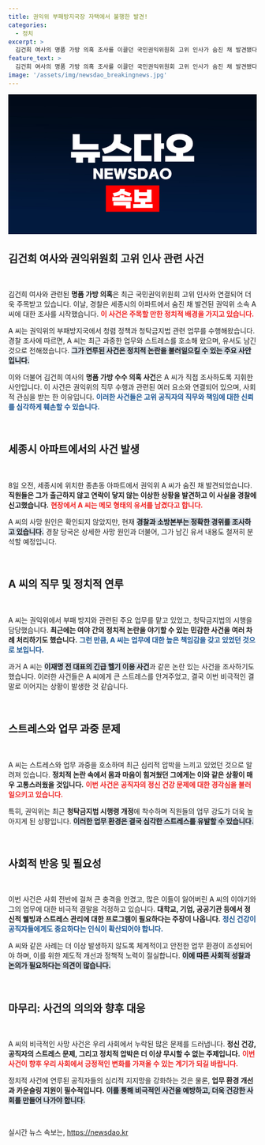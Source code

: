 ```yaml
---
title: 권익위 부패방지국장 자택에서 불행한 발견!
categories:
  - 정치
excerpt: >
  김건희 여사의 명품 가방 의혹 조사를 이끌던 국민권익위원회 고위 인사가 숨진 채 발견됐다. 최근 업무 과중과 스트레스를 호소했던 그는 메모 형태의 유서를 남겼다. 경찰은 경위를 조사 중이다. 이 사건의 파장은 어디까지 이어질까?
feature_text: >
  김건희 여사의 명품 가방 의혹 조사를 이끌던 국민권익위원회 고위 인사가 숨진 채 발견됐다. 최근 업무 과중과 스트레스를 호소했던 그는 메모 형태의 유서를 남겼다. 경찰은 경위를 조사 중이다. 이 사건의 파장은 어디까지 이어질까?
image: '/assets/img/newsdao_breakingnews.jpg'
---
```


<p><img src="/assets/img/newsdao_breakingnews.jpg" alt="pcversion 속보" /></p>

<h2 data-ke-size="size26">김건희 여사와 권익위원회 고위 인사 관련 사건</h2>

<p data-ke-size="size16">&nbsp;</p>

<p>김건희 여사와 관련된 <b>명품 가방 의혹</b>은 최근 국민권익위원회 고위 인사와 연결되어 더욱 주목받고 있습니다. 이날, 경찰은 세종시의 아파트에서 숨진 채 발견된 권익위 소속 A 씨에 대한 조사를 시작했습니다. <b><span style="color: #ee2323;">이 사건은 주목할 만한 정치적 배경을 가지고 있습니다.</span></b> </p>

<p>A 씨는 권익위의 부패방지국에서 청렴 정책과 청탁금지법 관련 업무를 수행해왔습니다. 경찰 조사에 따르면, A 씨는 최근 과중한 업무와 스트레스를 호소해 왔으며, 유서도 남긴 것으로 전해졌습니다. <b><span style="background-color: #21538527;">그가 연루된 사건은 정치적 논란을 불러일으킬 수 있는 주요 사안입니다.</span></b> </p>

<p>이와 더불어 김건희 여사의 <b>명품 가방 수수 의혹 사건</b>은 A 씨가 직접 조사하도록 지휘한 사안입니다. 이 사건은 권익위의 직무 수행과 관련된 여러 요소와 연결되어 있으며, 사회적 관심을 받는 한 이유입니다. <b><span style="color: #1a5490;">이러한 사건들은 고위 공직자의 직무와 책임에 대한 신뢰를 심각하게 훼손할 수 있습니다.</span></b></p>

<p data-ke-size="size16">&nbsp;</p>

<h2 data-ke-size="size26">세종시 아파트에서의 사건 발생</h2>

<p data-ke-size="size16">&nbsp;</p>

<p>8일 오전, 세종시에 위치한 종촌동 아파트에서 권익위 A 씨가 숨진 채 발견되었습니다. <b>직원들은 그가 출근하지 않고 연락이 닿지 않는 이상한 상황을 발견하고 이 사실을 경찰에 신고했습니다.</b> <b><span style="color: #ee2323;">현장에서 A 씨는 메모 형태의 유서를 남겼다고 합니다.</span></b></p>

<p>A 씨의 사망 원인은 확인되지 않았지만, 현재 <b><span style="background-color: #21538527;">경찰과 소방본부는 정확한 경위를 조사하고 있습니다.</span></b> 경찰 당국은 상세한 사망 원인과 더불어, 그가 남긴 유서 내용도 철저히 분석할 예정입니다.</p>

<p data-ke-size="size16">&nbsp;</p>

<h2 data-ke-size="size26">A 씨의 직무 및 정치적 연루</h2>

<p data-ke-size="size16">&nbsp;</p>

<p>A 씨는 권익위에서 부패 방지와 관련된 주요 업무를 맡고 있었고, 청탁금지법의 시행을 담당했습니다. <b>최근에는 여야 간의 정치적 논란을 야기할 수 있는 민감한 사건을 여러 차례 처리하기도 했습니다.</b> <b><span style="color: #1a5490;">그런 만큼, A 씨는 업무에 대한 높은 책임감을 갖고 있었던 것으로 보입니다.</span></b></p>

<p>과거 A 씨는 <b><span style="background-color: #21538527;">이재명 전 대표의 긴급 헬기 이용 사건</span></b>과 같은 논란 있는 사건을 조사하기도 했습니다. 이러한 사건들은 A 씨에게 큰 스트레스를 안겨주었고, 결국 이번 비극적인 결말로 이어지는 상황이 발생한 것 같습니다. </p>

<p data-ke-size="size16">&nbsp;</p>

<h2 data-ke-size="size26">스트레스와 업무 과중 문제</h2>

<p data-ke-size="size16">&nbsp;</p>

<p>A 씨는 스트레스와 업무 과중을 호소하며 최근 심리적 압박을 느끼고 있었던 것으로 알려져 있습니다. <b>정치적 논란 속에서 몸과 마음이 힘겨웠던 그에게는 이와 같은 상황이 매우 고통스러웠을 것입니다.</b> <b><span style="color: #ee2323;">이번 사건은 공직자의 정신 건강 문제에 대한 경각심을 불러일으키고 있습니다.</span></b> </p>

<p>특히, 권익위는 최근 <b>청탁금지법 시행령 개정</b>에 착수하며 직원들의 업무 강도가 더욱 높아지게 된 상황입니다. <b><span style="background-color: #21538527;">이러한 업무 환경은 결국 심각한 스트레스를 유발할 수 있습니다.</span></b></p>

<p data-ke-size="size16">&nbsp;</p>

<h2 data-ke-size="size26">사회적 반응 및 필요성</h2>

<p data-ke-size="size16">&nbsp;</p>

<p>이번 사건은 사회 전반에 걸쳐 큰 충격을 안겼고, 많은 이들이 잃어버린 A 씨의 이야기와 그의 업무에 대한 비극적 결말을 걱정하고 있습니다. <b>대학교, 기업, 공공기관 등에서 정신적 웰빙과 스트레스 관리에 대한 프로그램이 필요하다는 주장이 나옵니다.</b> <b><span style="color: #1a5490;">정신 건강이 공직자들에게도 중요하다는 인식이 확산되어야 합니다.</span></b></p>

<p>A 씨와 같은 사례는 더 이상 발생하지 않도록 체계적이고 안전한 업무 환경이 조성되어야 하며, 이를 위한 제도적 개선과 정책적 노력이 절실합니다. <b><span style="background-color: #21538527;">이에 따른 사회적 성찰과 논의가 필요하다는 의견이 많습니다.</span></b></p>

<p data-ke-size="size16">&nbsp;</p>

<h2 data-ke-size="size26">마무리: 사건의 의의와 향후 대응</h2>

<p data-ke-size="size16">&nbsp;</p>

<p>A 씨의 비극적인 사망 사건은 우리 사회에서 누락된 많은 문제를 드러냅니다. <b>정신 건강, 공직자의 스트레스 문제, 그리고 정치적 압박은 더 이상 무시할 수 없는 주제입니다.</b> <b><span style="color: #ee2323;">이번 사건이 향후 우리 사회에서 긍정적인 변화를 가져올 수 있는 계기가 되길 바랍니다.</span></b> </p>

<p>정치적 사건에 연루된 공직자들의 심리적 지지망을 강화하는 것은 물론, <b>업무 환경 개선과 카운슬링 지원이 필수적입니다.</b> <b><span style="background-color: #21538527;">이를 통해 비극적인 사건을 예방하고, 더욱 건강한 사회를 만들어 나가야 합니다.</span></b> </p>

<p data-ke-size="size16">&nbsp;</p>
실시간 뉴스 속보는, <a href="https://newsdao.kr" rel="dofollow">https://newsdao.kr</a>


